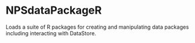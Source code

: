 # NPSdataPackageR
Loads a suite of R packages for creating and manipulating data packages including interacting with DataStore.
